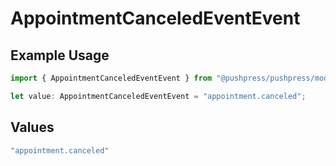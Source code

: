 # AppointmentCanceledEventEvent

## Example Usage

```typescript
import { AppointmentCanceledEventEvent } from "@pushpress/pushpress/models/webhooks";

let value: AppointmentCanceledEventEvent = "appointment.canceled";
```

## Values

```typescript
"appointment.canceled"
```